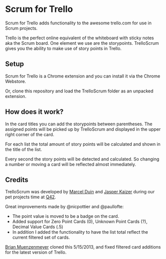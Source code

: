 Scrum for Trello
===========

Scrum for Trello adds functionality to the awesome trello.com for use in Scrum projects.

Trello is the perfect online equivalent of the whiteboard with sticky notes aka the Scrum
board. One element we use are the storypoints. TrelloScrum gives you the ability to
make use of story points in Trello.

Setup
-----

Scrum for Trello is a Chrome extension and you can install it via the Chrome Webstore.

Or, clone this repository and load the TrelloScrum folder as an unpacked extension.

How does it work?
-----------------
In the card titles you can add the storypoints between parentheses. The assigned points
will be picked up by TrelloScrum and displayed in the upper right corner of the card.

For each list the total amount of story points will be calculated and shown in the title
of the list.

Every second the story points will be detected and calculated. So changing a number or moving
a card will be reflected almost immediately.


Credits
-------
TrelloScrum was developed by [Marcel Duin](http://webglmarcel.q42.net/) and [Jasper Kaizer](https://twitter.com/jkaizer)
during our pet projects time at [Q42](http://q42.com).

Great improvements made by @nicpottier and @paullofte:

* The point value is moved to be a badge on the card.
* Added support for Zero Point Cards (0), Unknown Point Cards (?), Decimal Value Cards (.5)
* In addition I added the functionality to have the list total reflect the current filtered set of cards.

[Brian Muenzenmeyer](https://twitter.com/bmuenzenmeyer) cloned this 5/15/2013, and fixed filtered card additions for the latest version of Trello.



